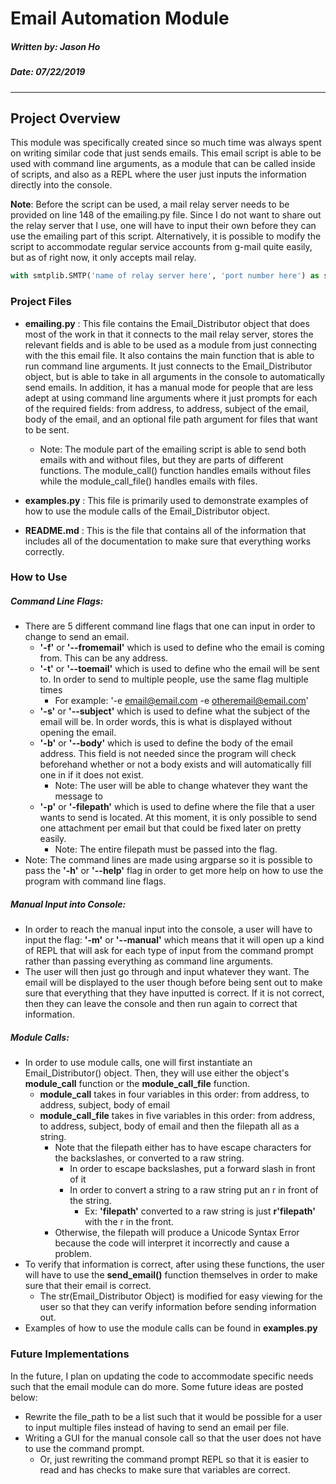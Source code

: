 # 								Email Automation Module

##### 																																		Written by: Jason Ho

##### 																																				Date: 07/22/2019

--------

## Project Overview

This module was specifically created since so much time was always spent on writing similar code that just sends emails. This email script is able to be used with command line arguments, as a module that can be called inside of scripts, and also as a REPL where the user just inputs the information directly into the console.



**Note**: Before the script can be used, a mail relay server needs to be provided on line 148 of the emailing.py file. Since I do not want to share out the relay server that I use, one will have to input their own before they can use the emailing part of this script. Alternatively, it is possible to modify the script to accommodate regular service accounts from g-mail quite easily, but as of right now, it only accepts mail relay.

```python
with smtplib.SMTP('name of relay server here', 'port number here') as server:
```



### Project Files

- **emailing.py** : This file contains the Email_Distributor object that does most of the work in that it   connects to the mail relay server, stores the relevant fields and is able to be used as a module from just connecting with the this email file. It also contains the main function that is able to run command line arguments.  It just connects to the Email_Distributor object, but is able to take in all arguments in the console to automatically send emails. In addition, it has a manual mode for people that are less adept at using command line arguments where it just prompts for each of the required fields: from address, to address, subject of the email, body of the email, and an optional file path argument for files that want to be sent.
  
  - Note: The module part of the emailing script is able to send both emails with and without files, but they are parts of different functions. The module_call() function handles emails without files while the module_call_file() handles emails with files.
  
- **examples.py** : This file is primarily used to demonstrate examples of how to use the module calls of the Email_Distributor object. 

- **README.md** : This is the file that contains all of the information that includes all of the documentation to make sure that everything works correctly.

  

### How to Use

##### Command Line Flags:

- There are 5 different command line flags that one can input in order to change to send an email.
  - **'-f'** or **'--fromemail'** which is used to define who the email is coming from. This can be any address.
  - **'-t'** or **'--toemail'** which is used to define who the email will be sent to. In order to send to multiple people, use the same flag multiple times
    - For example: '-e email@email.com -e otheremail@email.com'
  - **'-s'** or **'--subject'** which is used to define what the subject of the email will be. In order words, this is what is displayed without opening the email.
  - **'-b'** or **'--body'** which is used to define the body of the email address. This field is not needed since the program will check beforehand whether or not a body exists and will automatically fill one in if it does not exist.
    - Note: The user will be able to change whatever they want the message to 
  - **'-p'** or **'-filepath'** which is used to define where the file that a user wants to send is located. At this moment, it is only possible to send one attachment per email but that could be fixed later on pretty easily. 
    - Note: The entire filepath must be passed into the flag.
- Note: The command lines are made using argparse so it is possible to pass the **'-h'** or **'--help'** flag in order to get more help on how to use the program with command line flags.

##### Manual Input into Console:

- In order to reach the manual input into the console, a user will have to input the flag: **'-m'** or **'--manual'** which means that it will open up a kind of REPL that will ask for each type of input from the command prompt rather than passing everything as command line arguments. 
- The user will then just go through and input whatever they want. The email will be displayed to the user though before being sent out to make sure that everything that they have inputted is correct. If it is not correct, then they can leave the console and then run again to correct that information.

##### Module Calls:

- In order to use module calls, one will first instantiate an Email_Distributor() object. Then, they will use either the object's **module_call** function or the **module_call_file** function.
  - **module_call** takes in four variables in this order: from address, to address, subject, body of email
  - **module_call_file** takes in five variables in this order: from address, to address, subject, body of email and then the filepath all as a string.
    - Note that the filepath either has to have escape characters for the backslashes, or converted to a raw string.
      - In order to escape backslashes, put a forward slash in front of it
      - In order to convert a string to a raw string put an r in front of the string.
        - Ex: **'filepath'** converted to a raw string is just **r'filepath'** with the r in the front.
    - Otherwise, the filepath will produce a Unicode Syntax Error because the code will interpret it incorrectly and cause a problem.
- To verify that information is correct, after using these functions, the user will have to use the **send_email()** function themselves in order to make sure that their email is correct. 
  - The str(Email_Distributor Object) is modified for easy viewing for the user so that they can verify information before sending information out.
- Examples of how to use the module calls can be found in **examples.py**



### Future Implementations

In the future, I plan on updating the code to accommodate specific needs such that the email module can do more. Some future ideas are posted below:

- Rewrite the file_path to be a list such that it would be possible for a user to input multiple files instead of having to send an email per file.
- Writing a GUI for the manual console call so that the user does not have to use the command prompt. 
  - Or, just rewriting the command prompt REPL so that it is easier to read and has checks to make sure that variables are correct.



